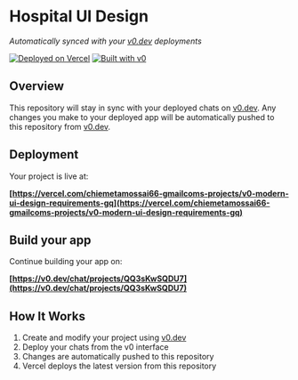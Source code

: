 # Hospital UI Design

*Automatically synced with your [v0.dev](https://v0.dev) deployments*

[![Deployed on Vercel](https://img.shields.io/badge/Deployed%20on-Vercel-black?style=for-the-badge&logo=vercel)](https://vercel.com/chiemetamossai66-gmailcoms-projects/v0-modern-ui-design-requirements-gq)
[![Built with v0](https://img.shields.io/badge/Built%20with-v0.dev-black?style=for-the-badge)](https://v0.dev/chat/projects/QQ3sKwSQDU7)

## Overview

This repository will stay in sync with your deployed chats on [v0.dev](https://v0.dev).
Any changes you make to your deployed app will be automatically pushed to this repository from [v0.dev](https://v0.dev).

## Deployment

Your project is live at:

**[https://vercel.com/chiemetamossai66-gmailcoms-projects/v0-modern-ui-design-requirements-gq](https://vercel.com/chiemetamossai66-gmailcoms-projects/v0-modern-ui-design-requirements-gq)**

## Build your app

Continue building your app on:

**[https://v0.dev/chat/projects/QQ3sKwSQDU7](https://v0.dev/chat/projects/QQ3sKwSQDU7)**

## How It Works

1. Create and modify your project using [v0.dev](https://v0.dev)
2. Deploy your chats from the v0 interface
3. Changes are automatically pushed to this repository
4. Vercel deploys the latest version from this repository
